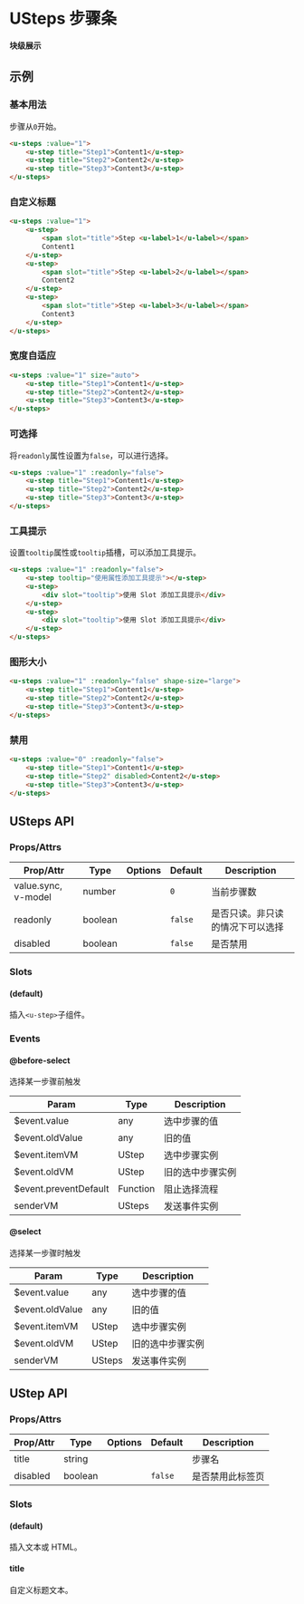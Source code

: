<!-- 该 README.md 根据 api.yaml 和 docs/*.md 自动生成，为了方便在 GitHub 和 NPM 上查阅。如需修改，请查看源文件 -->

# USteps 步骤条

**块级展示**

## 示例
### 基本用法

步骤从`0`开始。

``` html
<u-steps :value="1">
    <u-step title="Step1">Content1</u-step>
    <u-step title="Step2">Content2</u-step>
    <u-step title="Step3">Content3</u-step>
</u-steps>
```

### 自定义标题

``` html
<u-steps :value="1">
    <u-step>
        <span slot="title">Step <u-label>1</u-label></span>
        Content1
    </u-step>
    <u-step>
        <span slot="title">Step <u-label>2</u-label></span>
        Content2
    </u-step>
    <u-step>
        <span slot="title">Step <u-label>3</u-label></span>
        Content3
    </u-step>
</u-steps>
```

### 宽度自适应

``` html
<u-steps :value="1" size="auto">
    <u-step title="Step1">Content1</u-step>
    <u-step title="Step2">Content2</u-step>
    <u-step title="Step3">Content3</u-step>
</u-steps>
```

### 可选择

将`readonly`属性设置为`false`，可以进行选择。

``` html
<u-steps :value="1" :readonly="false">
    <u-step title="Step1">Content1</u-step>
    <u-step title="Step2">Content2</u-step>
    <u-step title="Step3">Content3</u-step>
</u-steps>
```

### 工具提示

设置`tooltip`属性或`tooltip`插槽，可以添加工具提示。

``` html
<u-steps :value="1" :readonly="false">
    <u-step tooltip="使用属性添加工具提示"></u-step>
    <u-step>
        <div slot="tooltip">使用 Slot 添加工具提示</div>
    </u-step>
    <u-step>
        <div slot="tooltip">使用 Slot 添加工具提示</div>
    </u-step>
</u-steps>
```

### 图形大小

``` html
<u-steps :value="1" :readonly="false" shape-size="large">
    <u-step title="Step1">Content1</u-step>
    <u-step title="Step2">Content2</u-step>
    <u-step title="Step3">Content3</u-step>
</u-steps>
```

### 禁用

``` html
<u-steps :value="0" :readonly="false">
    <u-step title="Step1">Content1</u-step>
    <u-step title="Step2" disabled>Content2</u-step>
    <u-step title="Step3">Content3</u-step>
</u-steps>
```

## USteps API
### Props/Attrs

| Prop/Attr | Type | Options | Default | Description |
| --------- | ---- | ------- | ------- | ----------- |
| value.sync, v-model | number |  | `0` | 当前步骤数 |
| readonly | boolean |  | `false` | 是否只读。非只读的情况下可以选择 |
| disabled | boolean |  | `false` | 是否禁用 |

### Slots

#### (default)

插入`<u-step>`子组件。

### Events

#### @before-select

选择某一步骤前触发

| Param | Type | Description |
| ----- | ---- | ----------- |
| $event.value | any | 选中步骤的值 |
| $event.oldValue | any | 旧的值 |
| $event.itemVM | UStep | 选中步骤实例 |
| $event.oldVM | UStep | 旧的选中步骤实例 |
| $event.preventDefault | Function | 阻止选择流程 |
| senderVM | USteps | 发送事件实例 |

#### @select

选择某一步骤时触发

| Param | Type | Description |
| ----- | ---- | ----------- |
| $event.value | any | 选中步骤的值 |
| $event.oldValue | any | 旧的值 |
| $event.itemVM | UStep | 选中步骤实例 |
| $event.oldVM | UStep | 旧的选中步骤实例 |
| senderVM | USteps | 发送事件实例 |

## UStep API
### Props/Attrs

| Prop/Attr | Type | Options | Default | Description |
| --------- | ---- | ------- | ------- | ----------- |
| title | string |  |  | 步骤名 |
| disabled | boolean |  | `false` | 是否禁用此标签页 |

### Slots

#### (default)

插入文本或 HTML。

#### title

自定义标题文本。
